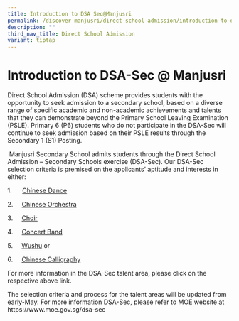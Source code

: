 ```yaml
---
title: Introduction to DSA Sec@Manjusri
permalink: /discover-manjusri/direct-school-admission/introduction-to-dsa-sec-at-manjusri/
description: ""
third_nav_title: Direct School Admission
variant: tiptap
---
```

<h1><strong>Introduction to DSA-Sec @ Manjusri</strong></h1>
<p>Direct School Admission (DSA) scheme provides students with the opportunity
to seek admission to a secondary school, based on a diverse range of specific
academic and non-academic achievements and talents that they can demonstrate
beyond the Primary School Leaving Examination (PSLE). Primary 6 (P6) students
who do not participate in the DSA-Sec will continue to seek admission based
on their PSLE results through the Secondary 1 (S1) Posting.</p>
<p>&nbsp;Manjusri Secondary School admits students through the Direct School
Admission – Secondary Schools exercise (DSA-Sec). Our DSA-Sec selection
criteria is premised on the applicants’ aptitude and interests in either:</p>
<p>1.&nbsp;&nbsp;&nbsp;&nbsp;&nbsp; <a href="/cca/performing-arts/chinese-dance/" rel="noopener noreferrer nofollow" target="_blank">Chinese Dance</a><strong>&nbsp;</strong>
</p>
<p>2.&nbsp;&nbsp;&nbsp;&nbsp; <a href="/cca/performing-arts/chinese-orchestra/" rel="noopener noreferrer nofollow" target="_blank">Chinese Orchestra</a>
</p>
<p>3.&nbsp;&nbsp;&nbsp;&nbsp; <a href="/cca/performing-arts/choir/" rel="noopener noreferrer nofollow" target="_blank">Choir</a>
</p>
<p>4.&nbsp;&nbsp;&nbsp;&nbsp; <a href="/cca/performing-arts/concert-band/" rel="noopener noreferrer nofollow" target="_blank">Concert Band</a>
</p>
<p>5.&nbsp;&nbsp;&nbsp;&nbsp; <a href="/cca/sports/wushu/" rel="noopener noreferrer nofollow" target="_blank">Wushu</a> or</p>
<p>6.&nbsp;&nbsp;&nbsp;&nbsp; <a href="/cca/clubs-and-societies/chinese-calligraphy/" rel="noopener noreferrer nofollow" target="_blank">Chinese Calligraphy</a>
</p>
<p>For more information in the DSA-Sec talent area, please click on the respective
above link.</p>
<p>The selection criteria and process for the talent areas will be updated
from early-May. For more information DSA-Sec, please refer to MOE website
at <a rel="noopener noreferrer nofollow" target="_blank">https://www.moe.gov.sg/dsa-sec</a>
</p>